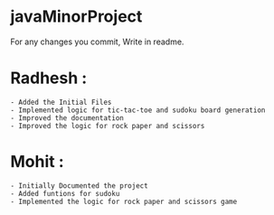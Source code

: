 # javaMinorProject
For any changes you commit, Write in readme.


# Radhesh :

    - Added the Initial Files
    - Implemented logic for tic-tac-toe and sudoku board generation
    - Improved the documentation
    - Improved the logic for rock paper and scissors

# Mohit :
    - Initially Documented the project
    - Added funtions for sudoku
    - Implemented the logic for rock paper and scissors game